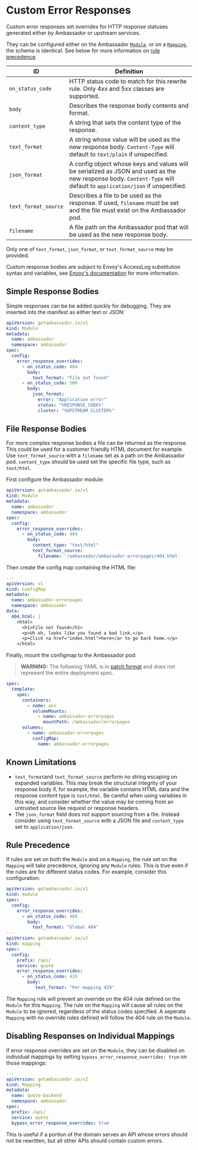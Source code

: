 # Custom Error Responses

Custom error responses set overrides for HTTP response statuses generated either
by Ambassador or upstream services. 

They can be configured either on the Ambassador
[`Module`](ambassador).
or on a [`Mapping`](../../using/intro-mappings/), the schema is identical. See
below for more information on [rule precedence](#rule-precedence).

 ID | Definition
--- | ---
`on_status_code` | HTTP status code to match for this rewrite rule. Only 4xx and 5xx classes are supported.
 `body` | Describes the response body contents and format.
 `content_type`| A string that sets the content type of the response.
 `text_format`| A string whose value will be used as the new response body. `Content-Type` will default to `text/plain` if unspecified.
 `json_format`| A config object whose keys and values will be serialized as JSON and used as the new response body. `Content-Type` will default to `application/json` if unspecified.
 `text_format_source` | Describes a file to be used as the response. If used, `filename` must be set and the file must exist on the Ambassador pod.
 `filename`| A file path on the Ambassador pod that will be used as the new response body.

Only one of `text_format`, `json_format`, or `text_format_source` may be provided.

Custom response bodies are subject to Envoy's AccessLog substitution syntax
and variables, see [Envoy's documentation](https://www.envoyproxy.io/docs/envoy/latest/configuration/observability/access_log/usage#config-access-log-format-strings) for more information.

## Simple Response Bodies

Simple responses can be be added quickly for debugging. They are inserted into
the manifest as either text or JSON:

```yaml
apiVersion: getambassador.io/v1
kind: Module
metadata:
  name: ambassador
  namespace: ambassador
spec:
  config:
    error_response_overrides:
      - on_status_code: 404
        body:
          text_format: "File not found"
      - on_status_code: 500
        body:
          json_format:
            error: "Application error"
            status: "%RESPONSE_CODE%"
            cluster: "%UPSTREAM_CLUSTER%"
```
## File Response Bodies

For more complex response bodies a file can be returned as the response. 
This could be used for a customer friendly HTML document for example.  Use 
`text_format_source` with a `filename` set as a path on the Ambassador pod. 
`content_type` should be used set the specific file type, such as `text/html`.

First configure the Ambassador module:

```yaml
apiVersion: getambassador.io/v1
kind: Module
metadata:
  name: ambassador
  namespace: ambassador
spec:
  config:
    error_response_overrides:
      - on_status_code: 404
        body:
          content_type: "text/html"
          text_format_source:
            filename: '/ambassador/ambassador-errorpages/404.html'
```

Then create the config map containing the HTML file:

```yaml
---
apiVersion: v1
kind: ConfigMap
metadata:
  name: ambassador-errorpages
  namespace: ambassador
data:
  404.html: |
    <html>
      <h1>File not found</h1>
      <p>Uh oh, looks like you found a bad link.</p>
      <p>Click <a href="index.html">here</a> to go back home.</p>
    </html>
```

Finally, mount the configmap to the Ambassador pod:

> **WARNING:** The following YAML is in [patch format](https://kubernetes.io/docs/tasks/manage-kubernetes-objects/update-api-object-kubectl-patch/) 
and does not represent the entire deployment spec.

```yaml
spec:
  template:
    spec:
      containers:
        - name: aes
          volumeMounts:
            - name: ambassador-errorpages
              mountPath: /ambassador/errorpages
      volumes:
        - name: ambassador-errorpages
          configMap:
            name: ambassador-errorpages
```

## Known Limitations

- `text_format`and `text_format_source` perform no string
escaping on expanded variables. This may break the structural integrity of your
response body if, for example, the variable contains HTML data and the response
content type is `text/html`. Be careful when using variables in this way, and
consider whether the value may be coming from an untrusted source like request
or response headers.
- The `json_format` field does not support sourcing from a file. Instead 
consider using `text_format_source` with a JSON file and `content_type` set to
`application/json`.

## Rule Precedence

If rules are set on both the `Module` and on a `Mapping`, the rule set on 
the `Mapping` will take precedence, ignoring any `Module` rules. This is true 
even if the rules are for different status codes. For example, consider this 
configuration:

```yaml
apiVersion: getambassador.io/v1
kind: module
spec:
  config:
    error_response_overrides:
      - on_status_code: 404
        body:
          text_format: "Global 404"
---
apiVersion: getambassador.io/v2
kind: mapping
spec:
  config:
    prefix: /api/
    service: quote
    error_response_overrides:
      - on_status_code: 429
        body:
           text_format: "Per-mapping 429"
```
The `Mapping` rule will prevent an override on the 404 rule defined on the
`Module` for this `Mapping`. The rule on the `Mapping` will cause all rules on 
the `Module` to be ignored, regardless of the status codes specified. A seperate
`Mapping` with no override rules defined will follow the 404 rule on the `Module`.

## Disabling Responses on Individual Mappings

If error response overrides are set on the `Module`, they can be disabled on 
individual mappings by setting 
`bypass_error_response_overrides: true` on those mappings:

```yaml
---
apiVersion: getambassador.io/v2
kind: Mapping
metadata:
  name: quote-backend
  namespace: ambassador
spec:
  prefix: /api/
  service: quote
  bypass_error_response_overrides: true
```

This is useful if a portion of the domain serves an API whose errors should not
be rewritten, but all other APIs should contain custom errors.
